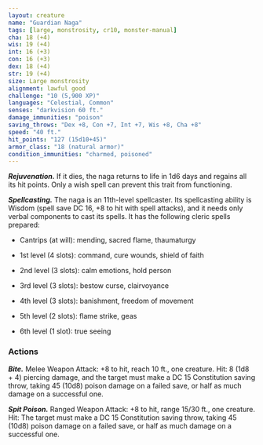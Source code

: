 ```yaml
---
layout: creature
name: "Guardian Naga"
tags: [large, monstrosity, cr10, monster-manual]
cha: 18 (+4)
wis: 19 (+4)
int: 16 (+3)
con: 16 (+3)
dex: 18 (+4)
str: 19 (+4)
size: Large monstrosity
alignment: lawful good
challenge: "10 (5,900 XP)"
languages: "Celestial, Common"
senses: "darkvision 60 ft."
damage_immunities: "poison"
saving_throws: "Dex +8, Con +7, Int +7, Wis +8, Cha +8"
speed: "40 ft."
hit_points: "127 (15d10+45)"
armor_class: "18 (natural armor)"
condition_immunities: "charmed, poisoned"
---
```


***Rejuvenation.*** If it dies, the naga returns to life in 1d6 days and regains all its hit points. Only a wish spell can prevent this trait from functioning.

***Spellcasting.*** The naga is an 11th-level spellcaster. Its spellcasting ability is Wisdom (spell save DC 16, +8 to hit with spell attacks), and it needs only verbal components to cast its spells. It has the following cleric spells prepared:

* Cantrips (at will): mending, sacred flame, thaumaturgy

* 1st level (4 slots): command, cure wounds, shield of faith

* 2nd level (3 slots): calm emotions, hold person

* 3rd level (3 slots): bestow curse, clairvoyance

* 4th level (3 slots): banishment, freedom of movement

* 5th level (2 slots): flame strike, geas

* 6th level (1 slot): true seeing

### Actions

***Bite.*** Melee Weapon Attack: +8 to hit, reach 10 ft., one creature. Hit: 8 (1d8 + 4) piercing damage, and the target must make a DC 15 Constitution saving throw, taking 45 (10d8) poison damage on a failed save, or half as much damage on a successful one.

***Spit Poison.*** Ranged Weapon Attack: +8 to hit, range 15/30 ft., one creature. Hit: The target must make a DC 15 Constitution saving throw, taking 45 (10d8) poison damage on a failed save, or half as much damage on a successful one.
